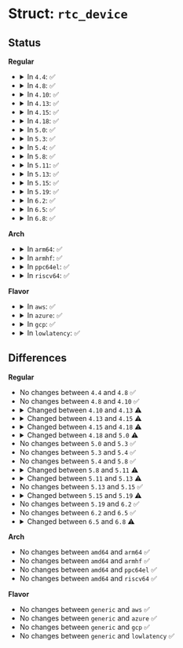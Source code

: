 # Struct: <code>rtc_device</code>

## Status
<b>Regular</b>
<ul>
<li>
<details>
<summary>In <code>4.4</code>: ✅</summary>

```c
struct rtc_device {
    struct device dev;
    struct module *owner;
    int id;
    char name[20];
    const struct rtc_class_ops *ops;
    struct mutex ops_lock;
    struct cdev char_dev;
    long unsigned int flags;
    long unsigned int irq_data;
    spinlock_t irq_lock;
    wait_queue_head_t irq_queue;
    struct fasync_struct *async_queue;
    struct rtc_task *irq_task;
    spinlock_t irq_task_lock;
    int irq_freq;
    int max_user_freq;
    struct timerqueue_head timerqueue;
    struct rtc_timer aie_timer;
    struct rtc_timer uie_rtctimer;
    struct hrtimer pie_timer;
    int pie_enabled;
    struct work_struct irqwork;
    int uie_unsupported;
};
```
</details>
</li>
<li>
<details>
<summary>In <code>4.8</code>: ✅</summary>

```c
struct rtc_device {
    struct device dev;
    struct module *owner;
    int id;
    char name[20];
    const struct rtc_class_ops *ops;
    struct mutex ops_lock;
    struct cdev char_dev;
    long unsigned int flags;
    long unsigned int irq_data;
    spinlock_t irq_lock;
    wait_queue_head_t irq_queue;
    struct fasync_struct *async_queue;
    struct rtc_task *irq_task;
    spinlock_t irq_task_lock;
    int irq_freq;
    int max_user_freq;
    struct timerqueue_head timerqueue;
    struct rtc_timer aie_timer;
    struct rtc_timer uie_rtctimer;
    struct hrtimer pie_timer;
    int pie_enabled;
    struct work_struct irqwork;
    int uie_unsupported;
};
```
</details>
</li>
<li>
<details>
<summary>In <code>4.10</code>: ✅</summary>

```c
struct rtc_device {
    struct device dev;
    struct module *owner;
    int id;
    char name[20];
    const struct rtc_class_ops *ops;
    struct mutex ops_lock;
    struct cdev char_dev;
    long unsigned int flags;
    long unsigned int irq_data;
    spinlock_t irq_lock;
    wait_queue_head_t irq_queue;
    struct fasync_struct *async_queue;
    struct rtc_task *irq_task;
    spinlock_t irq_task_lock;
    int irq_freq;
    int max_user_freq;
    struct timerqueue_head timerqueue;
    struct rtc_timer aie_timer;
    struct rtc_timer uie_rtctimer;
    struct hrtimer pie_timer;
    int pie_enabled;
    struct work_struct irqwork;
    int uie_unsupported;
};
```
</details>
</li>
<li>
<details>
<summary>In <code>4.13</code>: ✅</summary>

```c
struct rtc_device {
    struct device dev;
    struct module *owner;
    int id;
    const struct rtc_class_ops *ops;
    struct mutex ops_lock;
    struct cdev char_dev;
    long unsigned int flags;
    long unsigned int irq_data;
    spinlock_t irq_lock;
    wait_queue_head_t irq_queue;
    struct fasync_struct *async_queue;
    struct rtc_task *irq_task;
    spinlock_t irq_task_lock;
    int irq_freq;
    int max_user_freq;
    struct timerqueue_head timerqueue;
    struct rtc_timer aie_timer;
    struct rtc_timer uie_rtctimer;
    struct hrtimer pie_timer;
    int pie_enabled;
    struct work_struct irqwork;
    int uie_unsupported;
    bool registered;
    struct nvmem_config *nvmem_config;
    struct nvmem_device *nvmem;
    bool nvram_old_abi;
    struct bin_attribute *nvram;
};
```
</details>
</li>
<li>
<details>
<summary>In <code>4.15</code>: ✅</summary>

```c
struct rtc_device {
    struct device dev;
    struct module *owner;
    int id;
    const struct rtc_class_ops *ops;
    struct mutex ops_lock;
    struct cdev char_dev;
    long unsigned int flags;
    long unsigned int irq_data;
    spinlock_t irq_lock;
    wait_queue_head_t irq_queue;
    struct fasync_struct *async_queue;
    struct rtc_task *irq_task;
    spinlock_t irq_task_lock;
    int irq_freq;
    int max_user_freq;
    struct timerqueue_head timerqueue;
    struct rtc_timer aie_timer;
    struct rtc_timer uie_rtctimer;
    struct hrtimer pie_timer;
    int pie_enabled;
    struct work_struct irqwork;
    int uie_unsupported;
    long int set_offset_nsec;
    bool registered;
    struct nvmem_config *nvmem_config;
    struct nvmem_device *nvmem;
    bool nvram_old_abi;
    struct bin_attribute *nvram;
};
```
</details>
</li>
<li>
<details>
<summary>In <code>4.18</code>: ✅</summary>

```c
struct rtc_device {
    struct device dev;
    struct module *owner;
    int id;
    const struct rtc_class_ops *ops;
    struct mutex ops_lock;
    struct cdev char_dev;
    long unsigned int flags;
    long unsigned int irq_data;
    spinlock_t irq_lock;
    wait_queue_head_t irq_queue;
    struct fasync_struct *async_queue;
    struct rtc_task *irq_task;
    spinlock_t irq_task_lock;
    int irq_freq;
    int max_user_freq;
    struct timerqueue_head timerqueue;
    struct rtc_timer aie_timer;
    struct rtc_timer uie_rtctimer;
    struct hrtimer pie_timer;
    int pie_enabled;
    struct work_struct irqwork;
    int uie_unsupported;
    long int set_offset_nsec;
    bool registered;
    struct nvmem_device *nvmem;
    bool nvram_old_abi;
    struct bin_attribute *nvram;
    time64_t range_min;
    timeu64_t range_max;
    time64_t start_secs;
    time64_t offset_secs;
    bool set_start_time;
};
```
</details>
</li>
<li>
<details>
<summary>In <code>5.0</code>: ✅</summary>

```c
struct rtc_device {
    struct device dev;
    struct module *owner;
    int id;
    const struct rtc_class_ops *ops;
    struct mutex ops_lock;
    struct cdev char_dev;
    long unsigned int flags;
    long unsigned int irq_data;
    spinlock_t irq_lock;
    wait_queue_head_t irq_queue;
    struct fasync_struct *async_queue;
    int irq_freq;
    int max_user_freq;
    struct timerqueue_head timerqueue;
    struct rtc_timer aie_timer;
    struct rtc_timer uie_rtctimer;
    struct hrtimer pie_timer;
    int pie_enabled;
    struct work_struct irqwork;
    int uie_unsupported;
    long int set_offset_nsec;
    bool registered;
    bool nvram_old_abi;
    struct bin_attribute *nvram;
    time64_t range_min;
    timeu64_t range_max;
    time64_t start_secs;
    time64_t offset_secs;
    bool set_start_time;
};
```
</details>
</li>
<li>
<details>
<summary>In <code>5.3</code>: ✅</summary>

```c
struct rtc_device {
    struct device dev;
    struct module *owner;
    int id;
    const struct rtc_class_ops *ops;
    struct mutex ops_lock;
    struct cdev char_dev;
    long unsigned int flags;
    long unsigned int irq_data;
    spinlock_t irq_lock;
    wait_queue_head_t irq_queue;
    struct fasync_struct *async_queue;
    int irq_freq;
    int max_user_freq;
    struct timerqueue_head timerqueue;
    struct rtc_timer aie_timer;
    struct rtc_timer uie_rtctimer;
    struct hrtimer pie_timer;
    int pie_enabled;
    struct work_struct irqwork;
    int uie_unsupported;
    long int set_offset_nsec;
    bool registered;
    bool nvram_old_abi;
    struct bin_attribute *nvram;
    time64_t range_min;
    timeu64_t range_max;
    time64_t start_secs;
    time64_t offset_secs;
    bool set_start_time;
};
```
</details>
</li>
<li>
<details>
<summary>In <code>5.4</code>: ✅</summary>

```c
struct rtc_device {
    struct device dev;
    struct module *owner;
    int id;
    const struct rtc_class_ops *ops;
    struct mutex ops_lock;
    struct cdev char_dev;
    long unsigned int flags;
    long unsigned int irq_data;
    spinlock_t irq_lock;
    wait_queue_head_t irq_queue;
    struct fasync_struct *async_queue;
    int irq_freq;
    int max_user_freq;
    struct timerqueue_head timerqueue;
    struct rtc_timer aie_timer;
    struct rtc_timer uie_rtctimer;
    struct hrtimer pie_timer;
    int pie_enabled;
    struct work_struct irqwork;
    int uie_unsupported;
    long int set_offset_nsec;
    bool registered;
    bool nvram_old_abi;
    struct bin_attribute *nvram;
    time64_t range_min;
    timeu64_t range_max;
    time64_t start_secs;
    time64_t offset_secs;
    bool set_start_time;
};
```
</details>
</li>
<li>
<details>
<summary>In <code>5.8</code>: ✅</summary>

```c
struct rtc_device {
    struct device dev;
    struct module *owner;
    int id;
    const struct rtc_class_ops *ops;
    struct mutex ops_lock;
    struct cdev char_dev;
    long unsigned int flags;
    long unsigned int irq_data;
    spinlock_t irq_lock;
    wait_queue_head_t irq_queue;
    struct fasync_struct *async_queue;
    int irq_freq;
    int max_user_freq;
    struct timerqueue_head timerqueue;
    struct rtc_timer aie_timer;
    struct rtc_timer uie_rtctimer;
    struct hrtimer pie_timer;
    int pie_enabled;
    struct work_struct irqwork;
    int uie_unsupported;
    long int set_offset_nsec;
    bool registered;
    bool nvram_old_abi;
    struct bin_attribute *nvram;
    time64_t range_min;
    timeu64_t range_max;
    time64_t start_secs;
    time64_t offset_secs;
    bool set_start_time;
};
```
</details>
</li>
<li>
<details>
<summary>In <code>5.11</code>: ✅</summary>

```c
struct rtc_device {
    struct device dev;
    struct module *owner;
    int id;
    const struct rtc_class_ops *ops;
    struct mutex ops_lock;
    struct cdev char_dev;
    long unsigned int flags;
    long unsigned int irq_data;
    spinlock_t irq_lock;
    wait_queue_head_t irq_queue;
    struct fasync_struct *async_queue;
    int irq_freq;
    int max_user_freq;
    struct timerqueue_head timerqueue;
    struct rtc_timer aie_timer;
    struct rtc_timer uie_rtctimer;
    struct hrtimer pie_timer;
    int pie_enabled;
    struct work_struct irqwork;
    int uie_unsupported;
    long unsigned int set_offset_nsec;
    time64_t range_min;
    timeu64_t range_max;
    time64_t start_secs;
    time64_t offset_secs;
    bool set_start_time;
};
```
</details>
</li>
<li>
<details>
<summary>In <code>5.13</code>: ✅</summary>

```c
struct rtc_device {
    struct device dev;
    struct module *owner;
    int id;
    const struct rtc_class_ops *ops;
    struct mutex ops_lock;
    struct cdev char_dev;
    long unsigned int flags;
    long unsigned int irq_data;
    spinlock_t irq_lock;
    wait_queue_head_t irq_queue;
    struct fasync_struct *async_queue;
    int irq_freq;
    int max_user_freq;
    struct timerqueue_head timerqueue;
    struct rtc_timer aie_timer;
    struct rtc_timer uie_rtctimer;
    struct hrtimer pie_timer;
    int pie_enabled;
    struct work_struct irqwork;
    int uie_unsupported;
    long unsigned int set_offset_nsec;
    long unsigned int features[1];
    time64_t range_min;
    timeu64_t range_max;
    time64_t start_secs;
    time64_t offset_secs;
    bool set_start_time;
};
```
</details>
</li>
<li>
<details>
<summary>In <code>5.15</code>: ✅</summary>

```c
struct rtc_device {
    struct device dev;
    struct module *owner;
    int id;
    const struct rtc_class_ops *ops;
    struct mutex ops_lock;
    struct cdev char_dev;
    long unsigned int flags;
    long unsigned int irq_data;
    spinlock_t irq_lock;
    wait_queue_head_t irq_queue;
    struct fasync_struct *async_queue;
    int irq_freq;
    int max_user_freq;
    struct timerqueue_head timerqueue;
    struct rtc_timer aie_timer;
    struct rtc_timer uie_rtctimer;
    struct hrtimer pie_timer;
    int pie_enabled;
    struct work_struct irqwork;
    int uie_unsupported;
    long unsigned int set_offset_nsec;
    long unsigned int features[1];
    time64_t range_min;
    timeu64_t range_max;
    time64_t start_secs;
    time64_t offset_secs;
    bool set_start_time;
};
```
</details>
</li>
<li>
<details>
<summary>In <code>5.19</code>: ✅</summary>

```c
struct rtc_device {
    struct device dev;
    struct module *owner;
    int id;
    const struct rtc_class_ops *ops;
    struct mutex ops_lock;
    struct cdev char_dev;
    long unsigned int flags;
    long unsigned int irq_data;
    spinlock_t irq_lock;
    wait_queue_head_t irq_queue;
    struct fasync_struct *async_queue;
    int irq_freq;
    int max_user_freq;
    struct timerqueue_head timerqueue;
    struct rtc_timer aie_timer;
    struct rtc_timer uie_rtctimer;
    struct hrtimer pie_timer;
    int pie_enabled;
    struct work_struct irqwork;
    long unsigned int set_offset_nsec;
    long unsigned int features[1];
    time64_t range_min;
    timeu64_t range_max;
    time64_t start_secs;
    time64_t offset_secs;
    bool set_start_time;
};
```
</details>
</li>
<li>
<details>
<summary>In <code>6.2</code>: ✅</summary>

```c
struct rtc_device {
    struct device dev;
    struct module *owner;
    int id;
    const struct rtc_class_ops *ops;
    struct mutex ops_lock;
    struct cdev char_dev;
    long unsigned int flags;
    long unsigned int irq_data;
    spinlock_t irq_lock;
    wait_queue_head_t irq_queue;
    struct fasync_struct *async_queue;
    int irq_freq;
    int max_user_freq;
    struct timerqueue_head timerqueue;
    struct rtc_timer aie_timer;
    struct rtc_timer uie_rtctimer;
    struct hrtimer pie_timer;
    int pie_enabled;
    struct work_struct irqwork;
    long unsigned int set_offset_nsec;
    long unsigned int features[1];
    time64_t range_min;
    timeu64_t range_max;
    time64_t start_secs;
    time64_t offset_secs;
    bool set_start_time;
};
```
</details>
</li>
<li>
<details>
<summary>In <code>6.5</code>: ✅</summary>

```c
struct rtc_device {
    struct device dev;
    struct module *owner;
    int id;
    const struct rtc_class_ops *ops;
    struct mutex ops_lock;
    struct cdev char_dev;
    long unsigned int flags;
    long unsigned int irq_data;
    spinlock_t irq_lock;
    wait_queue_head_t irq_queue;
    struct fasync_struct *async_queue;
    int irq_freq;
    int max_user_freq;
    struct timerqueue_head timerqueue;
    struct rtc_timer aie_timer;
    struct rtc_timer uie_rtctimer;
    struct hrtimer pie_timer;
    int pie_enabled;
    struct work_struct irqwork;
    long unsigned int set_offset_nsec;
    long unsigned int features[1];
    time64_t range_min;
    timeu64_t range_max;
    time64_t start_secs;
    time64_t offset_secs;
    bool set_start_time;
};
```
</details>
</li>
<li>
<details>
<summary>In <code>6.8</code>: ✅</summary>

```c
struct rtc_device {
    struct device dev;
    struct module *owner;
    int id;
    const struct rtc_class_ops *ops;
    struct mutex ops_lock;
    struct cdev char_dev;
    long unsigned int flags;
    long unsigned int irq_data;
    spinlock_t irq_lock;
    wait_queue_head_t irq_queue;
    struct fasync_struct *async_queue;
    int irq_freq;
    int max_user_freq;
    struct timerqueue_head timerqueue;
    struct rtc_timer aie_timer;
    struct rtc_timer uie_rtctimer;
    struct hrtimer pie_timer;
    int pie_enabled;
    struct work_struct irqwork;
    long unsigned int set_offset_nsec;
    long unsigned int features[1];
    time64_t range_min;
    timeu64_t range_max;
    timeu64_t alarm_offset_max;
    time64_t start_secs;
    time64_t offset_secs;
    bool set_start_time;
};
```
</details>
</li>
</ul>
<b>Arch</b>
<ul>
<li>
<details>
<summary>In <code>arm64</code>: ✅</summary>

```c
struct rtc_device {
    struct device dev;
    struct module *owner;
    int id;
    const struct rtc_class_ops *ops;
    struct mutex ops_lock;
    struct cdev char_dev;
    long unsigned int flags;
    long unsigned int irq_data;
    spinlock_t irq_lock;
    wait_queue_head_t irq_queue;
    struct fasync_struct *async_queue;
    int irq_freq;
    int max_user_freq;
    struct timerqueue_head timerqueue;
    struct rtc_timer aie_timer;
    struct rtc_timer uie_rtctimer;
    struct hrtimer pie_timer;
    int pie_enabled;
    struct work_struct irqwork;
    int uie_unsupported;
    long int set_offset_nsec;
    bool registered;
    bool nvram_old_abi;
    struct bin_attribute *nvram;
    time64_t range_min;
    timeu64_t range_max;
    time64_t start_secs;
    time64_t offset_secs;
    bool set_start_time;
};
```
</details>
</li>
<li>
<details>
<summary>In <code>armhf</code>: ✅</summary>

```c
struct rtc_device {
    struct device dev;
    struct module *owner;
    int id;
    const struct rtc_class_ops *ops;
    struct mutex ops_lock;
    struct cdev char_dev;
    long unsigned int flags;
    long unsigned int irq_data;
    spinlock_t irq_lock;
    wait_queue_head_t irq_queue;
    struct fasync_struct *async_queue;
    int irq_freq;
    int max_user_freq;
    struct timerqueue_head timerqueue;
    struct rtc_timer aie_timer;
    struct rtc_timer uie_rtctimer;
    struct hrtimer pie_timer;
    int pie_enabled;
    struct work_struct irqwork;
    int uie_unsupported;
    long int set_offset_nsec;
    bool registered;
    bool nvram_old_abi;
    struct bin_attribute *nvram;
    time64_t range_min;
    timeu64_t range_max;
    time64_t start_secs;
    time64_t offset_secs;
    bool set_start_time;
};
```
</details>
</li>
<li>
<details>
<summary>In <code>ppc64el</code>: ✅</summary>

```c
struct rtc_device {
    struct device dev;
    struct module *owner;
    int id;
    const struct rtc_class_ops *ops;
    struct mutex ops_lock;
    struct cdev char_dev;
    long unsigned int flags;
    long unsigned int irq_data;
    spinlock_t irq_lock;
    wait_queue_head_t irq_queue;
    struct fasync_struct *async_queue;
    int irq_freq;
    int max_user_freq;
    struct timerqueue_head timerqueue;
    struct rtc_timer aie_timer;
    struct rtc_timer uie_rtctimer;
    struct hrtimer pie_timer;
    int pie_enabled;
    struct work_struct irqwork;
    int uie_unsupported;
    long int set_offset_nsec;
    bool registered;
    bool nvram_old_abi;
    struct bin_attribute *nvram;
    time64_t range_min;
    timeu64_t range_max;
    time64_t start_secs;
    time64_t offset_secs;
    bool set_start_time;
};
```
</details>
</li>
<li>
<details>
<summary>In <code>riscv64</code>: ✅</summary>

```c
struct rtc_device {
    struct device dev;
    struct module *owner;
    int id;
    const struct rtc_class_ops *ops;
    struct mutex ops_lock;
    struct cdev char_dev;
    long unsigned int flags;
    long unsigned int irq_data;
    spinlock_t irq_lock;
    wait_queue_head_t irq_queue;
    struct fasync_struct *async_queue;
    int irq_freq;
    int max_user_freq;
    struct timerqueue_head timerqueue;
    struct rtc_timer aie_timer;
    struct rtc_timer uie_rtctimer;
    struct hrtimer pie_timer;
    int pie_enabled;
    struct work_struct irqwork;
    int uie_unsupported;
    long int set_offset_nsec;
    bool registered;
    bool nvram_old_abi;
    struct bin_attribute *nvram;
    time64_t range_min;
    timeu64_t range_max;
    time64_t start_secs;
    time64_t offset_secs;
    bool set_start_time;
};
```
</details>
</li>
</ul>
<b>Flavor</b>
<ul>
<li>
<details>
<summary>In <code>aws</code>: ✅</summary>

```c
struct rtc_device {
    struct device dev;
    struct module *owner;
    int id;
    const struct rtc_class_ops *ops;
    struct mutex ops_lock;
    struct cdev char_dev;
    long unsigned int flags;
    long unsigned int irq_data;
    spinlock_t irq_lock;
    wait_queue_head_t irq_queue;
    struct fasync_struct *async_queue;
    int irq_freq;
    int max_user_freq;
    struct timerqueue_head timerqueue;
    struct rtc_timer aie_timer;
    struct rtc_timer uie_rtctimer;
    struct hrtimer pie_timer;
    int pie_enabled;
    struct work_struct irqwork;
    int uie_unsupported;
    long int set_offset_nsec;
    bool registered;
    bool nvram_old_abi;
    struct bin_attribute *nvram;
    time64_t range_min;
    timeu64_t range_max;
    time64_t start_secs;
    time64_t offset_secs;
    bool set_start_time;
};
```
</details>
</li>
<li>
<details>
<summary>In <code>azure</code>: ✅</summary>

```c
struct rtc_device {
    struct device dev;
    struct module *owner;
    int id;
    const struct rtc_class_ops *ops;
    struct mutex ops_lock;
    struct cdev char_dev;
    long unsigned int flags;
    long unsigned int irq_data;
    spinlock_t irq_lock;
    wait_queue_head_t irq_queue;
    struct fasync_struct *async_queue;
    int irq_freq;
    int max_user_freq;
    struct timerqueue_head timerqueue;
    struct rtc_timer aie_timer;
    struct rtc_timer uie_rtctimer;
    struct hrtimer pie_timer;
    int pie_enabled;
    struct work_struct irqwork;
    int uie_unsupported;
    long int set_offset_nsec;
    bool registered;
    bool nvram_old_abi;
    struct bin_attribute *nvram;
    time64_t range_min;
    timeu64_t range_max;
    time64_t start_secs;
    time64_t offset_secs;
    bool set_start_time;
};
```
</details>
</li>
<li>
<details>
<summary>In <code>gcp</code>: ✅</summary>

```c
struct rtc_device {
    struct device dev;
    struct module *owner;
    int id;
    const struct rtc_class_ops *ops;
    struct mutex ops_lock;
    struct cdev char_dev;
    long unsigned int flags;
    long unsigned int irq_data;
    spinlock_t irq_lock;
    wait_queue_head_t irq_queue;
    struct fasync_struct *async_queue;
    int irq_freq;
    int max_user_freq;
    struct timerqueue_head timerqueue;
    struct rtc_timer aie_timer;
    struct rtc_timer uie_rtctimer;
    struct hrtimer pie_timer;
    int pie_enabled;
    struct work_struct irqwork;
    int uie_unsupported;
    long int set_offset_nsec;
    bool registered;
    bool nvram_old_abi;
    struct bin_attribute *nvram;
    time64_t range_min;
    timeu64_t range_max;
    time64_t start_secs;
    time64_t offset_secs;
    bool set_start_time;
};
```
</details>
</li>
<li>
<details>
<summary>In <code>lowlatency</code>: ✅</summary>

```c
struct rtc_device {
    struct device dev;
    struct module *owner;
    int id;
    const struct rtc_class_ops *ops;
    struct mutex ops_lock;
    struct cdev char_dev;
    long unsigned int flags;
    long unsigned int irq_data;
    spinlock_t irq_lock;
    wait_queue_head_t irq_queue;
    struct fasync_struct *async_queue;
    int irq_freq;
    int max_user_freq;
    struct timerqueue_head timerqueue;
    struct rtc_timer aie_timer;
    struct rtc_timer uie_rtctimer;
    struct hrtimer pie_timer;
    int pie_enabled;
    struct work_struct irqwork;
    int uie_unsupported;
    long int set_offset_nsec;
    bool registered;
    bool nvram_old_abi;
    struct bin_attribute *nvram;
    time64_t range_min;
    timeu64_t range_max;
    time64_t start_secs;
    time64_t offset_secs;
    bool set_start_time;
};
```
</details>
</li>
</ul>

## Differences
<b>Regular</b>
<ul>
<li>
No changes between <code>4.4</code> and <code>4.8</code> ✅
</li>
<li>
No changes between <code>4.8</code> and <code>4.10</code> ✅
</li>
<li>
<details>
<summary>Changed between <code>4.10</code> and <code>4.13</code> ⚠️</summary>
<ul>
<li>
<b>Field added. </b>
<code>bool registered</code>
</li>
<li>
<b>Field added. </b>
<code>struct nvmem_config *nvmem_config</code>
</li>
<li>
<b>Field added. </b>
<code>struct nvmem_device *nvmem</code>
</li>
<li>
<b>Field added. </b>
<code>bool nvram_old_abi</code>
</li>
<li>
<b>Field added. </b>
<code>struct bin_attribute *nvram</code>
</li>
<li>
<b>Field removed. </b>
<code>char name[20]</code>
</li>
</ul>
</details>
</li>
<li>
<details>
<summary>Changed between <code>4.13</code> and <code>4.15</code> ⚠️</summary>
<ul>
<li>
<b>Field added. </b>
<code>long int set_offset_nsec</code>
</li>
</ul>
</details>
</li>
<li>
<details>
<summary>Changed between <code>4.15</code> and <code>4.18</code> ⚠️</summary>
<ul>
<li>
<b>Field added. </b>
<code>time64_t range_min</code>
</li>
<li>
<b>Field added. </b>
<code>timeu64_t range_max</code>
</li>
<li>
<b>Field added. </b>
<code>time64_t start_secs</code>
</li>
<li>
<b>Field added. </b>
<code>time64_t offset_secs</code>
</li>
<li>
<b>Field added. </b>
<code>bool set_start_time</code>
</li>
<li>
<b>Field removed. </b>
<code>struct nvmem_config *nvmem_config</code>
</li>
</ul>
</details>
</li>
<li>
<details>
<summary>Changed between <code>4.18</code> and <code>5.0</code> ⚠️</summary>
<ul>
<li>
<b>Field removed. </b>
<code>struct rtc_task *irq_task</code>
</li>
<li>
<b>Field removed. </b>
<code>spinlock_t irq_task_lock</code>
</li>
<li>
<b>Field removed. </b>
<code>struct nvmem_device *nvmem</code>
</li>
</ul>
</details>
</li>
<li>
No changes between <code>5.0</code> and <code>5.3</code> ✅
</li>
<li>
No changes between <code>5.3</code> and <code>5.4</code> ✅
</li>
<li>
No changes between <code>5.4</code> and <code>5.8</code> ✅
</li>
<li>
<details>
<summary>Changed between <code>5.8</code> and <code>5.11</code> ⚠️</summary>
<ul>
<li>
<b>Field removed. </b>
<code>bool registered</code>
</li>
<li>
<b>Field removed. </b>
<code>bool nvram_old_abi</code>
</li>
<li>
<b>Field removed. </b>
<code>struct bin_attribute *nvram</code>
</li>
<li>
<b>Field type changed. </b>
<code>long int set_offset_nsec</code> ➡️ <code>long unsigned int set_offset_nsec</code>
</li>
</ul>
</details>
</li>
<li>
<details>
<summary>Changed between <code>5.11</code> and <code>5.13</code> ⚠️</summary>
<ul>
<li>
<b>Field added. </b>
<code>long unsigned int features[1]</code>
</li>
</ul>
</details>
</li>
<li>
No changes between <code>5.13</code> and <code>5.15</code> ✅
</li>
<li>
<details>
<summary>Changed between <code>5.15</code> and <code>5.19</code> ⚠️</summary>
<ul>
<li>
<b>Field removed. </b>
<code>int uie_unsupported</code>
</li>
</ul>
</details>
</li>
<li>
No changes between <code>5.19</code> and <code>6.2</code> ✅
</li>
<li>
No changes between <code>6.2</code> and <code>6.5</code> ✅
</li>
<li>
<details>
<summary>Changed between <code>6.5</code> and <code>6.8</code> ⚠️</summary>
<ul>
<li>
<b>Field added. </b>
<code>timeu64_t alarm_offset_max</code>
</li>
</ul>
</details>
</li>
</ul>
<b>Arch</b>
<ul>
<li>
No changes between <code>amd64</code> and <code>arm64</code> ✅
</li>
<li>
No changes between <code>amd64</code> and <code>armhf</code> ✅
</li>
<li>
No changes between <code>amd64</code> and <code>ppc64el</code> ✅
</li>
<li>
No changes between <code>amd64</code> and <code>riscv64</code> ✅
</li>
</ul>
<b>Flavor</b>
<ul>
<li>
No changes between <code>generic</code> and <code>aws</code> ✅
</li>
<li>
No changes between <code>generic</code> and <code>azure</code> ✅
</li>
<li>
No changes between <code>generic</code> and <code>gcp</code> ✅
</li>
<li>
No changes between <code>generic</code> and <code>lowlatency</code> ✅
</li>
</ul>
